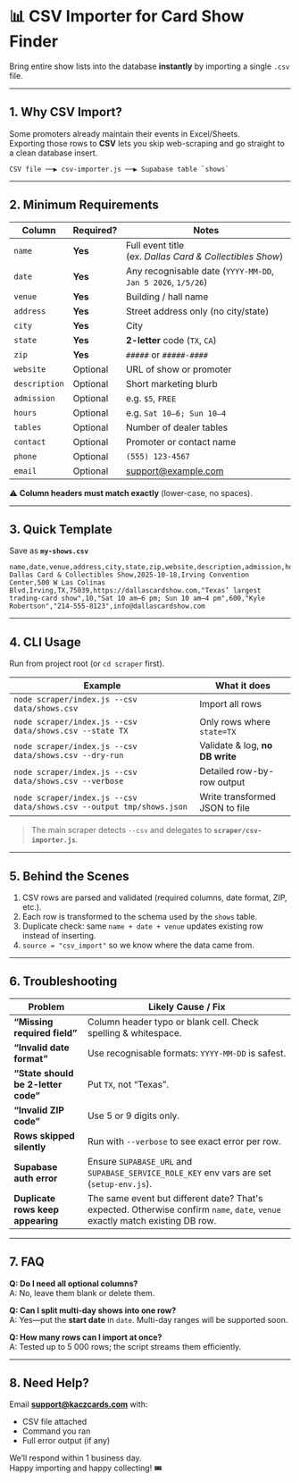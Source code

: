 # 📊 CSV Importer for Card Show Finder

Bring entire show lists into the database **instantly** by importing a single `.csv` file.

---

## 1. Why CSV Import?

Some promoters already maintain their events in Excel/Sheets.  
Exporting those rows to **CSV** lets you skip web-scraping and go straight to a clean database insert.

```
CSV file ──▶ csv-importer.js ──▶ Supabase table `shows`
```

---

## 2. Minimum Requirements

| Column | Required? | Notes |
|--------|-----------|-------|
| `name`        | **Yes** | Full event title<br>(ex. *Dallas Card & Collectibles Show*) |
| `date`        | **Yes** | Any recognisable date (`YYYY-MM-DD`, `Jan 5 2026`, `1/5/26`) |
| `venue`       | **Yes** | Building / hall name |
| `address`     | **Yes** | Street address only (no city/state) |
| `city`        | **Yes** | City |
| `state`       | **Yes** | **2-letter** code (`TX`, `CA`) |
| `zip`         | **Yes** | `#####` or `#####-####` |
| `website`     | Optional | URL of show or promoter |
| `description` | Optional | Short marketing blurb |
| `admission`   | Optional | e.g. `$5`, `FREE` |
| `hours`       | Optional | e.g. `Sat 10–6; Sun 10–4` |
| `tables`      | Optional | Number of dealer tables |
| `contact`     | Optional | Promoter or contact name |
| `phone`       | Optional | `(555) 123-4567` |
| `email`       | Optional | support@example.com |

⚠️ **Column headers must match exactly** (lower-case, no spaces).

---

## 3. Quick Template

Save as **`my-shows.csv`**

```
name,date,venue,address,city,state,zip,website,description,admission,hours,tables,contact,phone,email
Dallas Card & Collectibles Show,2025-10-18,Irving Convention Center,500 W Las Colinas Blvd,Irving,TX,75039,https://dallascardshow.com,"Texas’ largest trading-card show",10,"Sat 10 am–6 pm; Sun 10 am–4 pm",600,"Kyle Robertson","214-555-8123",info@dallascardshow.com
```

---

## 4. CLI Usage

Run from project root (or `cd scraper` first).

| Example | What it does |
|---------|--------------|
| `node scraper/index.js --csv data/shows.csv` | Import all rows |
| `node scraper/index.js --csv data/shows.csv --state TX` | Only rows where `state=TX` |
| `node scraper/index.js --csv data/shows.csv --dry-run` | Validate & log, **no DB write** |
| `node scraper/index.js --csv data/shows.csv --verbose` | Detailed row-by-row output |
| `node scraper/index.js --csv data/shows.csv --output tmp/shows.json` | Write transformed JSON to file |

> The main scraper detects `--csv` and delegates to **`scraper/csv-importer.js`**.

---

## 5. Behind the Scenes

1. CSV rows are parsed and validated (required columns, date format, ZIP, etc.).  
2. Each row is transformed to the schema used by the `shows` table.  
3. Duplicate check: same `name + date + venue` updates existing row instead of inserting.  
4. `source = "csv_import"` so we know where the data came from.

---

## 6. Troubleshooting

| Problem | Likely Cause / Fix |
|---------|--------------------|
| **“Missing required field”** | Column header typo or blank cell. Check spelling & whitespace. |
| **“Invalid date format”** | Use recognisable formats: `YYYY-MM-DD` is safest. |
| **“State should be 2-letter code”** | Put `TX`, not “Texas”. |
| **“Invalid ZIP code”** | Use 5 or 9 digits only. |
| **Rows skipped silently** | Run with `--verbose` to see exact error per row. |
| **Supabase auth error** | Ensure `SUPABASE_URL` and `SUPABASE_SERVICE_ROLE_KEY` env vars are set (`setup-env.js`). |
| **Duplicate rows keep appearing** | The same event but different date? That's expected. Otherwise confirm `name`, `date`, `venue` exactly match existing DB row. |

---

## 7. FAQ

**Q: Do I need all optional columns?**  
A: No, leave them blank or delete them.

**Q: Can I split multi-day shows into one row?**  
A: Yes—put the **start date** in `date`. Multi-day ranges will be supported soon.

**Q: How many rows can I import at once?**  
A: Tested up to 5 000 rows; the script streams them efficiently.

---

## 8. Need Help?

Email **support@kaczcards.com** with:
- CSV file attached
- Command you ran
- Full error output (if any)

We’ll respond within 1 business day.  
Happy importing and happy collecting! 🎟️
